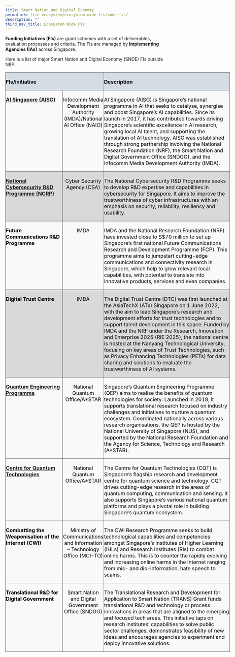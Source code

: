 ```yaml
---
title: Smart Nation and Digital Economy
permalink: /rie-ecosystem/ecosystem-wide-fis/snde-fis/
description: ""
third_nav_title: Ecosystem Wide FIs
---
```

**Funding Initiatives (FIs)** are grant schemes with a set of deliverables, evaluation processes and criteria. The FIs are managed by **Implementing Agencies (IAs)** across Singapore.

Here is a list of major Smart Nation and Digital Economy (SNDE) FIs outside NRF:

<table class="MsoNormalTable" border="0" cellspacing="0" cellpadding="0" width="708" style="width:531.1pt;border-collapse:collapse;mso-yfti-tbllook:1184;
 mso-padding-alt:0cm 0cm 0cm 0cm"><tbody><tr style="mso-yfti-irow:0;mso-yfti-firstrow:yes;height:5.4pt"><td width="285" colspan="2" style="width:213.55pt;border:solid #606160 1.0pt;
  background:#D5DCE4;mso-background-themecolor:text2;mso-background-themetint:
  51;padding:2.25pt .45pt 0cm .45pt;height:5.4pt"><p class="MsoNormal"><b><span style="color:black;mso-color-alt:windowtext">FIs/initiative</span></b></p></td><td width="423" style="width:317.55pt;border:solid #606160 1.0pt;border-left:
  none;mso-border-left-alt:solid #606160 1.0pt;background:#D5DCE4;mso-background-themecolor:
  text2;mso-background-themetint:51;padding:2.25pt .45pt 0cm .45pt;height:5.4pt"><p class="MsoNormal"><b><span style="color:black;mso-color-alt:windowtext">Description</span></b></p></td></tr><tr style="mso-yfti-irow:1;height:27.45pt"><td width="183" valign="top" style="width:137.2pt;border:solid #606160 1.0pt;
  border-top:none;mso-border-top-alt:solid #606160 1.0pt;background:#F9F9F9;
  padding:2.25pt .45pt 0cm .45pt;height:27.45pt"><p class="MsoNormal"><b><span style="color:black;mso-color-alt:windowtext"><a href="https://www.imda.gov.sg/ai-and-data">AI Singapore (AISG)</a></span></b></p></td><td width="102" valign="top" style="width:76.35pt;border-top:none;border-left:
  none;border-bottom:solid #606160 1.0pt;border-right:solid #606160 1.0pt;
  mso-border-top-alt:solid #606160 1.0pt;mso-border-left-alt:solid #606160 1.0pt;
  background:#F9F9F9;padding:2.25pt .45pt 0cm .45pt;height:27.45pt"><p class="MsoNormal" align="center" style="text-align:center"><span style="color:black;mso-color-alt:windowtext">Infocomm Media Development Authority (IMDA)/National AI Office (NAIO)</span></p></td><td width="423" valign="top" style="width:317.55pt;border-top:none;border-left:
  none;border-bottom:solid #606160 1.0pt;border-right:solid #606160 1.0pt;
  mso-border-top-alt:solid #606160 1.0pt;mso-border-left-alt:solid #606160 1.0pt;
  background:#F9F9F9;padding:2.25pt .45pt 0cm .45pt;height:27.45pt"><p class="MsoNormal"><span style="color:black;mso-color-alt:windowtext">AI Singapore (AISG) is Singapore’s national programme in AI that seeks to catalyse, synergise and boost Singapore’s AI capabilities. Since its launch in 2017, it has contributed towards driving Singapore’s scientific excellence in AI research, growing local AI talent, and supporting the translation of AI technology. AISG was established through strong partnership involving the National Research Foundation (NRF), the Smart Nation and Digital Government Office (SNDGO), and the Infocomm Media Development Authority (IMDA).</span></p></td></tr><tr style="mso-yfti-irow:2;height:27.45pt"><td width="183" valign="top" style="width:137.2pt;border:solid #606160 1.0pt;
  border-top:none;mso-border-top-alt:solid #606160 1.0pt;background:#D9D9D9;
  mso-background-themecolor:background1;mso-background-themeshade:217;
  padding:2.25pt .45pt 0cm .45pt;height:27.45pt"><p class="MsoNormal"><b><span style="color:black;mso-color-alt:windowtext"><a href="https://www.imda.gov.sg/how-we-can-help/future-communications-research-and-development-programme">National Cybersecurity R&amp;D Programme (NCRP)</a></span></b></p></td><td width="102" valign="top" style="width:76.35pt;border-top:none;border-left:
  none;border-bottom:solid #606160 1.0pt;border-right:solid #606160 1.0pt;
  mso-border-top-alt:solid #606160 1.0pt;mso-border-left-alt:solid #606160 1.0pt;
  background:#D9D9D9;mso-background-themecolor:background1;mso-background-themeshade:
  217;padding:2.25pt .45pt 0cm .45pt;height:27.45pt"><p class="MsoNormal" align="center" style="text-align:center"><span style="color:black;mso-color-alt:windowtext">Cyber Security Agency (CSA)</span></p></td><td width="423" valign="top" style="width:317.55pt;border-top:none;border-left:
  none;border-bottom:solid #606160 1.0pt;border-right:solid #606160 1.0pt;
  mso-border-top-alt:solid #606160 1.0pt;mso-border-left-alt:solid #606160 1.0pt;
  background:#D9D9D9;mso-background-themecolor:background1;mso-background-themeshade:
  217;padding:2.25pt .45pt 0cm .45pt;height:27.45pt"><p class="MsoNormal"><span style="color:black;mso-color-alt:windowtext">The National Cybersecurity R&amp;D Programme seeks to develop R&amp;D expertise and capabilities in cybersecurity for Singapore. It aims to improve the trustworthiness of cyber infrastructures with an emphasis on security, reliability, resiliency and usability.</span></p></td></tr><tr style="mso-yfti-irow:3;height:27.45pt"><td width="183" valign="top" style="width:137.2pt;border:solid #606160 1.0pt;
  border-top:none;mso-border-top-alt:solid #606160 1.0pt;background:#F9F9F9;
  padding:2.25pt .45pt 0cm .45pt;height:27.45pt"><p class="MsoNormal"><b><span style="color:black;mso-color-alt:windowtext">Future Communications R&amp;D Programme</span></b></p><p class="MsoNormal"><b>&nbsp;</b></p></td><td width="102" valign="top" style="width:76.35pt;border-top:none;border-left:
  none;border-bottom:solid #606160 1.0pt;border-right:solid #606160 1.0pt;
  mso-border-top-alt:solid #606160 1.0pt;mso-border-left-alt:solid #606160 1.0pt;
  background:#F9F9F9;padding:2.25pt .45pt 0cm .45pt;height:27.45pt"><p class="MsoNormal" align="center" style="text-align:center"><span style="color:black;mso-color-alt:windowtext">IMDA</span></p></td><td width="423" valign="top" style="width:317.55pt;border-top:none;border-left:
  none;border-bottom:solid #606160 1.0pt;border-right:solid #606160 1.0pt;
  mso-border-top-alt:solid #606160 1.0pt;mso-border-left-alt:solid #606160 1.0pt;
  background:#F9F9F9;padding:2.25pt .45pt 0cm .45pt;height:27.45pt"><p class="MsoNormal"><span style="color:black;mso-color-alt:windowtext">IMDA and the National Research Foundation (NRF) have invested close to S$70 million to set up Singapore’s first national Future Communications Research and Development Programme (FCP). This programme aims to jumpstart cutting-edge communications and connectivity research in Singapore, which help to grow relevant local capabilities, with potential to translate into innovative products, services and even companies.</span></p></td></tr><tr style="mso-yfti-irow:4;height:27.45pt"><td width="183" valign="top" style="width:137.2pt;border:solid #606160 1.0pt;
  border-top:none;mso-border-top-alt:solid #606160 1.0pt;background:#D9D9D9;
  mso-background-themecolor:background1;mso-background-themeshade:217;
  padding:2.25pt .45pt 0cm .45pt;height:27.45pt"><p class="MsoNormal"><b><span style="color:black;mso-color-alt:windowtext">Digital Trust Centre</span></b></p></td><td width="102" valign="top" style="width:76.35pt;border-top:none;border-left:
  none;border-bottom:solid #606160 1.0pt;border-right:solid #606160 1.0pt;
  mso-border-top-alt:solid #606160 1.0pt;mso-border-left-alt:solid #606160 1.0pt;
  background:#D9D9D9;mso-background-themecolor:background1;mso-background-themeshade:
  217;padding:2.25pt .45pt 0cm .45pt;height:27.45pt"><p class="MsoNormal" align="center" style="text-align:center"><span style="color:black;mso-color-alt:windowtext">IMDA</span></p></td><td width="423" valign="top" style="width:317.55pt;border-top:none;border-left:
  none;border-bottom:solid #606160 1.0pt;border-right:solid #606160 1.0pt;
  mso-border-top-alt:solid #606160 1.0pt;mso-border-left-alt:solid #606160 1.0pt;
  background:#D9D9D9;mso-background-themecolor:background1;mso-background-themeshade:
  217;padding:2.25pt .45pt 0cm .45pt;height:27.45pt"><p class="MsoNormal"><span style="color:black;mso-color-alt:windowtext">The Digital Trust Centre (DTC) was first launched at the AsiaTechX (ATx) Singapore on 1 June 2022, with the aim to lead Singapore’s research and development efforts for trust technologies and to support talent development in this space. Funded by IMDA and the NRF under the Research, Innovation and Enterprise 2025 (RIE 2025), the national centre is hosted at the Nanyang Technological University, focusing on key areas of Trust Technologies, such as Privacy Enhancing Technologies (PETs) for data sharing and solutions to evaluate the trustworthiness of AI systems.</span></p></td></tr><tr style="mso-yfti-irow:5;height:27.45pt"><td width="183" valign="top" style="width:137.2pt;border:solid #606160 1.0pt;
  border-top:none;mso-border-top-alt:solid #606160 1.0pt;background:#F9F9F9;
  padding:2.25pt .45pt 0cm .45pt;height:27.45pt"><p class="MsoNormal"><b><span style="color:black;mso-color-alt:windowtext"><a href="https://qepsg.org/">Quantum Engineering Programme</a></span></b></p></td><td width="102" valign="top" style="width:76.35pt;border-top:none;border-left:
  none;border-bottom:solid #606160 1.0pt;border-right:solid #606160 1.0pt;
  mso-border-top-alt:solid #606160 1.0pt;mso-border-left-alt:solid #606160 1.0pt;
  background:#F9F9F9;padding:2.25pt .45pt 0cm .45pt;height:27.45pt"><p class="MsoNormal" align="center" style="text-align:center"><span style="color:black;mso-color-alt:windowtext">National Quantum Office/A*STAR</span></p></td><td width="423" valign="top" style="width:317.55pt;border-top:none;border-left:
  none;border-bottom:solid #606160 1.0pt;border-right:solid #606160 1.0pt;
  mso-border-top-alt:solid #606160 1.0pt;mso-border-left-alt:solid #606160 1.0pt;
  background:#F9F9F9;padding:2.25pt .45pt 0cm .45pt;height:27.45pt"><p class="MsoNormal"><span style="color:black;mso-color-alt:windowtext">Singapore’s Quantum Engineering Programme (QEP) aims to realise the benefits of quantum technologies for society. Launched in 2018, it supports translational research focused on industry challenges and initiatives to nurture a quantum ecosystem. Coordinated nationally across various research organisations, the QEP is hosted by the National University of Singapore (NUS), and supported by the National Research Foundation and the Agency for Science, Technology and Research (A*STAR).</span></p></td></tr><tr style="mso-yfti-irow:6;height:27.45pt"><td width="183" valign="top" style="width:137.2pt;border:solid #606160 1.0pt;
  border-top:none;mso-border-top-alt:solid #606160 1.0pt;background:#F9F9F9;
  padding:2.25pt .45pt 0cm .45pt;height:27.45pt"><p class="MsoNormal"><b><span style="color:black;mso-color-alt:windowtext"><a href="https://www.quantumlah.org/what-we-do/">Centre for Quantum Technologies</a></span></b></p></td><td width="102" valign="top" style="width:76.35pt;border-top:none;border-left:
  none;border-bottom:solid #606160 1.0pt;border-right:solid #606160 1.0pt;
  mso-border-top-alt:solid #606160 1.0pt;mso-border-left-alt:solid #606160 1.0pt;
  background:#F9F9F9;padding:2.25pt .45pt 0cm .45pt;height:27.45pt"><p class="MsoNormal" align="center" style="text-align:center"><span style="color:black;mso-color-alt:windowtext">National Quantum Office/A*STAR</span></p></td><td width="423" valign="top" style="width:317.55pt;border-top:none;border-left:
  none;border-bottom:solid #606160 1.0pt;border-right:solid #606160 1.0pt;
  mso-border-top-alt:solid #606160 1.0pt;mso-border-left-alt:solid #606160 1.0pt;
  background:#F9F9F9;padding:2.25pt .45pt 0cm .45pt;height:27.45pt"><p class="MsoNormal"><span style="color:black;mso-color-alt:windowtext">The Centre for Quantum Technologies (CQT) is Singapore’s flagship research and development centre for quantum science and technology. CQT drives cutting-edge research in the areas of quantum computing, communication and sensing. It also supports Singapore’s various national quantum platforms and plays a pivotal role in building Singapore’s quantum ecosystem.</span></p></td></tr><tr style="mso-yfti-irow:7;height:27.45pt"><td width="183" valign="top" style="width:137.2pt;border:solid #606160 1.0pt;
  border-top:none;mso-border-top-alt:solid #606160 1.0pt;background:#F9F9F9;
  padding:2.25pt .45pt 0cm .45pt;height:27.45pt"><p class="MsoNormal"><b><span style="color:black;mso-color-alt:windowtext">Combatting the Weaponisation of the Internet (CWI)</span></b></p></td><td width="102" valign="top" style="width:76.35pt;border-top:none;border-left:
  none;border-bottom:solid #606160 1.0pt;border-right:solid #606160 1.0pt;
  mso-border-top-alt:solid #606160 1.0pt;mso-border-left-alt:solid #606160 1.0pt;
  background:#F9F9F9;padding:2.25pt .45pt 0cm .45pt;height:27.45pt"><p class="MsoNormal" align="center" style="text-align:center"><span style="color:black;mso-color-alt:windowtext">Ministry of Communications and Information – Technology Office (MCI-TO)</span></p></td><td width="423" valign="top" style="width:317.55pt;border-top:none;border-left:
  none;border-bottom:solid #606160 1.0pt;border-right:solid #606160 1.0pt;
  mso-border-top-alt:solid #606160 1.0pt;mso-border-left-alt:solid #606160 1.0pt;
  background:#F9F9F9;padding:2.25pt .45pt 0cm .45pt;height:27.45pt"><p class="MsoNormal"><span style="color:black;mso-color-alt:windowtext">The CWI Research Programme seeks to build technological capabilities and competencies amongst Singapore’s Institutes of Higher Learning (IHLs) and Research Institutes (RIs) to combat online harms. This is to counter the rapidly evolving and increasing online harms in the Internet ranging from mis- and dis-information, hate speech to scams.</span></p></td></tr><tr style="mso-yfti-irow:8;mso-yfti-lastrow:yes;height:27.45pt"><td width="183" valign="top" style="width:137.2pt;border:solid #606160 1.0pt;
  border-top:none;mso-border-top-alt:solid #606160 1.0pt;background:#F9F9F9;
  padding:2.25pt .45pt 0cm .45pt;height:27.45pt"><p class="MsoNormal"><b><span style="color:black;mso-color-alt:windowtext">Translational R&amp;D for Digital Government</span></b></p></td><td width="102" valign="top" style="width:76.35pt;border-top:none;border-left:
  none;border-bottom:solid #606160 1.0pt;border-right:solid #606160 1.0pt;
  mso-border-top-alt:solid #606160 1.0pt;mso-border-left-alt:solid #606160 1.0pt;
  background:#F9F9F9;padding:2.25pt .45pt 0cm .45pt;height:27.45pt"><p class="MsoNormal" align="center" style="text-align:center"><span style="color:black;mso-color-alt:windowtext">Smart Nation and Digital Government Office (SNDGO)</span></p></td><td width="423" valign="top" style="width:317.55pt;border-top:none;border-left:
  none;border-bottom:solid #606160 1.0pt;border-right:solid #606160 1.0pt;
  mso-border-top-alt:solid #606160 1.0pt;mso-border-left-alt:solid #606160 1.0pt;
  background:#F9F9F9;padding:2.25pt .45pt 0cm .45pt;height:27.45pt"><p class="MsoNormal"><span style="color:black;mso-color-alt:windowtext">The Translational Research and Development for Application to Smart Nation (TRANS) Grant funds translational R&amp;D and technology or process innovations in areas that are aligned to the emerging and focused tech areas. This initiative taps on research institutes’ capabilities to solve public sector challenges, demonstrates feasibility of new ideas and encourages agencies to experiment and deploy innovative solutions.</span></p></td></tr></tbody></table>